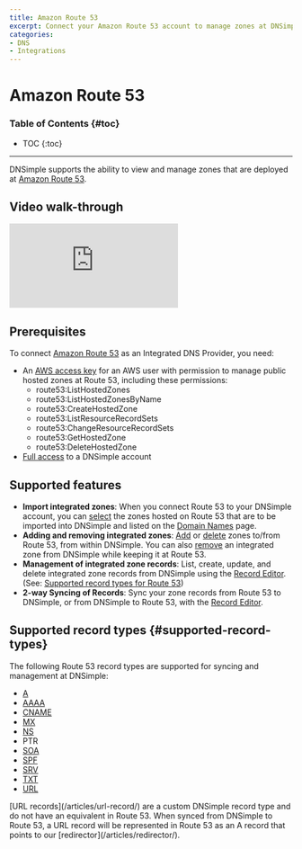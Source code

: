 ```yaml
---
title: Amazon Route 53
excerpt: Connect your Amazon Route 53 account to manage zones at DNSimple.
categories:
- DNS
- Integrations
---
```


# Amazon Route 53

### Table of Contents {#toc}

* TOC
{:toc}

---

DNSimple supports the ability to view and manage zones that are deployed at [Amazon Route 53](https://aws.amazon.com/route53/).

## Video walk-through

<div class="mb4 aspect-ratio aspect-ratio--16x9 z-0">
  <iframe src="https://www.youtube.com/embed/4LsTT0pgBaQ" class="aspect-ratio--object" frameborder="0" allow="accelerometer; autoplay; clipboard-write; encrypted-media; gyroscope; picture-in-picture" allowfullscreen=""></iframe>
</div>

## Prerequisites

To connect [Amazon Route 53](https://aws.amazon.com/route53/) as an Integrated DNS Provider, you need:

- An [AWS access key](https://docs.aws.amazon.com/IAM/latest/UserGuide/id_credentials_access-keys.html) for an AWS user with permission to manage public hosted zones at Route 53, including these permissions:
  - route53:ListHostedZones
  - route53:ListHostedZonesByName
  - route53:CreateHostedZone
  - route53:ListResourceRecordSets
  - route53:ChangeResourceRecordSets
  - route53:GetHostedZone
  - route53:DeleteHostedZone
- [Full access](/articles/domain-access-control/#full-access) to a DNSimple account

## Supported features

- **Import integrated zones**: When you connect Route 53 to your DNSimple account, you can [select](/articles/integrated-dns-providers#managing-integrated-zone-selection) the zones hosted on Route 53 that are to be imported into DNSimple and listed on the [Domain Names](/articles/managing-integrated-zones/) page.
- **Adding and removing integrated zones**: [Add](/articles/integrated-dns-providers#adding-a-zone-to-an-integrated-dns-provider) or [delete](/articles/integrated-dns-providers#deleting-a-zone-from-an-integrated-dns-provider) zones to/from Route 53, from within DNSimple. You can also [remove](/articles/integrated-dns-providers#removing-integrated-zones-from-DNSimple) an integrated zone from DNSimple while keeping it at Route 53.
- **Management of integrated zone records**: List, create, update, and delete integrated zone records from DNSimple using the [Record Editor](/articles/record-editor-integrated-zones/). (See: [Supported record types for Route 53](/articles/integrated-dns-provider-amazon-route53#supported-record-types))
- **2-way Syncing of Records**: Sync your zone records from Route 53 to DNSimple, or from DNSimple to Route 53, with the [Record Editor](/articles/record-editor-integrated-zones#record-syncing).

## Supported record types {#supported-record-types}

The following Route 53 record types are supported for syncing and management at DNSimple:

- [A](/articles/a-record)
- [AAAA](/articles/aaaa-record/)
- [CNAME](/articles/cname-record/)
- [MX](/articles/mx-record/)
- [NS](/articles/ns-record/)
- PTR
- [SOA](/articles/soa-record/)
- [SPF](/articles/spf-record/)
- [SRV](/articles/srv-record/)
- [TXT](/articles/txt-record/)
- [URL](/articles/url-record/)

<note>
[URL records](/articles/url-record/) are a custom DNSimple record type and do not have an equivalent in Route 53. When synced from DNSimple to Route 53, a URL record will be represented in Route 53 as an A record that points to our [redirector](/articles/redirector/).
</note>
